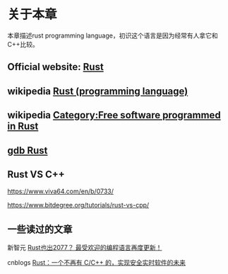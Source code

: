 # 关于本章

本章描述rust programming language，初识这个语言是因为经常有人拿它和C++比较。

## Official website: [Rust](https://www.rust-lang.org/)



## wikipedia [Rust (programming language)](https://en.wikipedia.org/wiki/Rust_(programming_language))



## wikipedia [Category:Free software programmed in Rust](https://en.wikipedia.org/wiki/Category:Free_software_programmed_in_Rust)



## [gdb Rust](https://sourceware.org/gdb/onlinedocs/gdb/Rust.html#Rust)



## Rust VS C++

https://www.viva64.com/en/b/0733/

https://www.bitdegree.org/tutorials/rust-vs-cpp/



## 一些读过的文章

新智元 [Rust也出2077？ 最受欢迎的编程语言再度更新！](https://mp.weixin.qq.com/s/zgDh0Q7MwolvWGdvXh2VmQ)

cnblogs [Rust：一个不再有 C/C++ 的，实现安全实时软件的未来](https://www.cnblogs.com/dhcn/p/12344538.html)